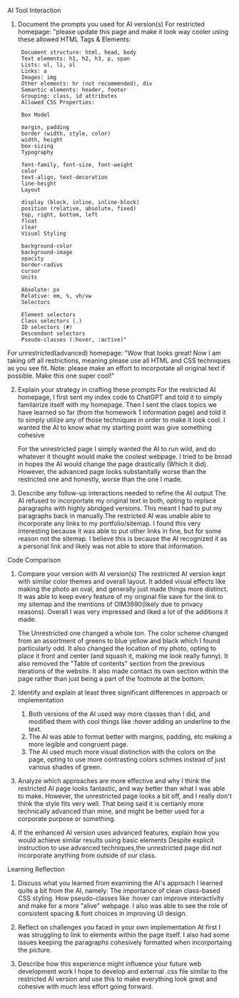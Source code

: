 AI Tool Interaction
1. Document the prompts you used for AI version(s)
    For restricted homepage: 
        "please update this page and make it look way cooler using these allowed HTML Tags & Elements: 

        Document structure: html, head, body
        Text elements: h1, h2, h3, p, span
        Lists: ul, li, ol
        Links: a
        Images: img
        Other elements: hr (not recommended), div
        Semantic elements: header, footer
        Grouping: class, id attributes
        Allowed CSS Properties:

        Box Model

        margin, padding
        border (width, style, color)
        width, height
        box-sizing
        Typography

        font-family, font-size, font-weight
        color
        text-align, text-decoration
        line-height
        Layout

        display (block, inline, inline-block)
        position (relative, absolute, fixed)
        top, right, bottom, left
        float
        clear
        Visual Styling

        background-color
        background-image
        opacity
        border-radius
        cursor
        Units

        Absolute: px
        Relative: em, %, vh/vw
        Selectors

        Element selectors
        Class selectors (.)
        ID selectors (#)
        Descendant selectors
        Pseudo-classes (:hover, :active)"

For unrestricted(advanced) homepage:
    "Wow that looks great! Now I am taking off all restrictions, meaning please use all HTML and CSS techniques as you see fit. Note: please make an effort to incorpotate all original text if possible. Make this one super cool!"


2. Explain your strategy in crafting these prompts
    For the restricted AI homepage, I first sent my index code to ChatGPT and told it to simply familairize itself with my homepage. Then I sent the class topics we have learned so far (from the homework 1 information page) and told it to simply utilize any of those techniques in order to make it look cool. I wanted the AI to know what my starting point was give something cohesive
    
    For the unrestricted page I simply wanted the AI to run wild, and do whatever it thought would make the coolest webpage. I tried to be broad in hopes the AI would change the page drastically (Which it did). However, the advanced page looks substanitally worse than the restricted one and honestly, worse than the one I made.

3. Describe any follow-up interactions needed to refine the AI output
    The AI refused to incorportate my original text in both, opting to replace paragraphs with highly abridged versions. This meant I had to put my paragraphs back in manually.The restricted AI was unable able to incorporate any links to my portfolio/sitemap. I found this very interesting because it was able to put other links in fine, but for some reason not the sitemap. I believe this is because the AI recognized it as a personal link and likely was not able to store that information. 

Code Comparison
1. Compare your version with AI version(s)
    The restricted AI version kept with similar color themes and overall layout. It added visual effects like making the photo an oval, and generally just made things more distinct. It was able to keep every feature of my original file save for the link to my sitemap and the mentions of OIM3690(likely due to privacy reasons). Overall I was very impressed and liked a lot of the additions it made.

    The Unrestricted one changed a whole ton. The color scheme changed from an assortment of greens to blue yellow and black which I found particularly odd. It also changed the location of my photo, opting to place it front and center (and squash it, making me look really funny). It also removed the "Table of contents" section from the previous iterations of the website. It also made contact its own section within the page rather than just being a part of the footnote at the bottom.

2. Identify and explain at least three significant differences in approach or implementation
    1. Both versions of the AI used way more classes than I did, and modified them with cool things like :hover adding an underline to the text.
    2. The AI was able to format better with margins, padding, etc making a more legible and congruent page.
    3. The AI used much more visual distinction with the colors on the page, opting to use more contrasting colors schmes instead of just various shades of green.

3. Analyze which approaches are more effective and why
I think the restricted AI page looks fantastic, and way better than what I was able to make. However, the unrestricted page looks a bit off, and I really don't think the style fits very well. That being said it is certianly more technically advanced than mine, and might be better used for a corporate purpose or something.

4. If the enhanced AI version uses advanced features, explain how you would achieve similar results using basic elements
Despite explicit instruction to use advanced techniques,the unrestricted page did not incorporate anything from outside of our class.


Learning Reflection
1. Discuss what you learned from examining the AI's approach
I learned quite a bit from the AI, namely: The importance of clean class-based CSS styling. How pseudo-classes like :hover can improve interactivity and make for a more "alive" webpage. I also was able to see the role of consistent spacing & font choices in improving UI design.

2. Reflect on challenges you faced in your own implementation
At first I was struggling to link to elements within the page itself. I also had some issues keeping the paragraphs cohesively formatted when incorportaing the picture.

3. Describe how this experience might influence your future web development work
I hope to develop and external .css file similar to the restricted AI version and use this to make everything look great and cohesive with much less effort going forward.
